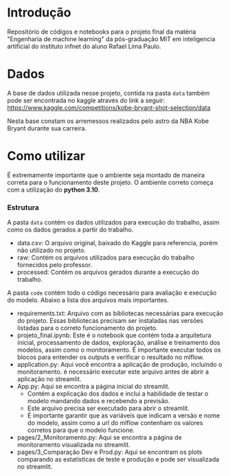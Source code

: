 # Introdução
Repositório de códigos e notebooks para o projeto final da matéria "Engenharia de machine learning" da pós-graduação MIT em inteligencia artificial do instituto infnet do aluno Rafael Lima Paulo.

# Dados
A base de dados utilizada nesse projeto, contida na pasta `data` também pode ser encontrada no kaggle através do link a seguir: https://www.kaggle.com/competitions/kobe-bryant-shot-selection/data

Nesta base constam os arremessos realizados pelo astro da NBA Kobe Bryant durante sua carreira.

# Como utilizar
É extremamente importante que o ambiente seja montado de maneira correta para o funcionamento deste projeto. O ambiente correto começa com a utilização do **python 3.10**.
### Estrutura

A pasta `data` contém os dados utilizados para execução do trabalho, assim como os dados gerados a partir do trabalho.

 - data.csv: O arquivo original, baixado do Kaggle para referencia, porém não utilizado no projeto.
 - raw: Contém os arquivos utilizados para execução do trabalho fornecidos pelo professor.
 - processed: Contém os arquivos gerados durante a execução do trabalho.

A pasta `code` contém todo o código necessário para avaliação e execução do modelo. Abaixo a lista dos arquivos mais importantes.

 - requirements.txt: Arquivo com as bibliotecas necessárias para execução do projeto. Essas bibliotecas precisam ser instaladas nas versões listadas para o correto funcionamento do projeto.
 - projeto_final.ipynb: Este é o notebook que contém toda a arquitetura inicial, processamento de dados, exploração, análise e treinamento dos modelos, assim como o monitoramento. É importante executar todos os blocos para  entender os outputs e verificar o resultado no mlflow.
 - application.py: Aqui você encontra a aplicação de produção, incluindo o monitoramento. é necessário executar este arquivo antes de abrir a aplicação no streamlit.
 - App.py: Aqui se encontra a página inicial do streamlit.
	 -  Contém a explicação dos dados e inclui a habilidade de testar o modelo mandando dados e recebendo a previsão. 
	 - Este arquivo precisa ser executado para abrir o streamlit.
	 - É importante garantir que as variáveis que indicam a versão e nome do modelo, assim como a url do mlflow contenham os valores corretos para que o modelo funcione.
 - pages/2_Monitoramento.py: Aqui se encontra a página de monitoramento visualizada no streamlit.
 -  pages/3_Comparação Dev e Prod.py: Aqui se encontram os plots comparando as estatísticas de teste e produção e pode ser visualizada no streamlit.

